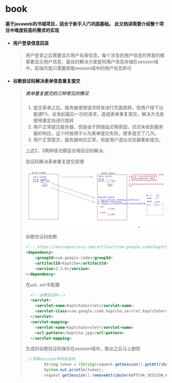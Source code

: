 # book
**基于javaweb的书城项目，适合于新手入门巩固基础。**
**此文档讲简要介绍整个项目中难度较高的需求的实现**

- #### 用户登录信息回显

  > 用户登录之后需要显示用户名等信息，每个涉及到用户信息的界面的都需要显示用户信息，最佳的解决方案是将用户信息存储在session域中，前端页面只需要获取session域中的用户信息即可
  
- #### 谷歌验证码解决表单信息重复提交

  > ##### 表单重复提交的三种常见的情况
  >
  > 1. 提交表单之后，服务器使用请求转发进行页面跳转，但用户按下功能键F5，会发起最后一次的请求，造成表单重复提交。解决方法是使用重定向进行跳转
  > 2. 用户正常提交服务器，但是由于网络延迟等原因，迟迟未收到服务器的响应，这个时候用于以为表单提交失败，便多提交了几次。
  > 3. 用户正常提交，服务器响应正常，但是用户退出浏览器重新提交。
  >
  > 上述2，3两种情况都适合用验证码解决。
  >
  > 验证码解决表单重复提交原理
  >
  > ![image-20210819102039773](README.assets/image-20210819102039773.png)
  >
  > 谷歌验证码依赖
  >
  > ```xml
  > <!-- https://mvnrepository.com/artifact/com.google.code/kaptcha -->
  > <dependency>
  >     <groupId>com.google.code</groupId>
  >     <artifactId>kaptcha</artifactId>
  >     <version>2.3.0</version>
  > </dependency>
  > ```
  >
  > 在`web.xml`中配置
  >
  > ```xml
  >   <!--谷歌验证码-->
  >   <servlet>
  >     <servlet-name>KaptchaServlet</servlet-name>
  >     <servlet-class>com.google.code.kaptcha.servlet.KaptchaServlet</servlet-class>
  >   </servlet>
  >   <servlet-mapping>
  >     <servlet-name>KaptchaServlet</servlet-name>
  >     <url-pattern>/kaptcha.jpg</url-pattern>
  >   </servlet-mapping>
  > ```
  >
  > 生成的谷歌验证码保存在session域中，取出之后马上删除
  >
  > ```java
  >  //获取session中的验证码
  >         String token = (String)request.getSession().getAttribute(KAPTCHA_SESSION_KEY);
  >         System.out.println(token);
  >         request.getSession().removeAttribute(KAPTCHA_SESSION_KEY);
  > ```
  >
  > 

